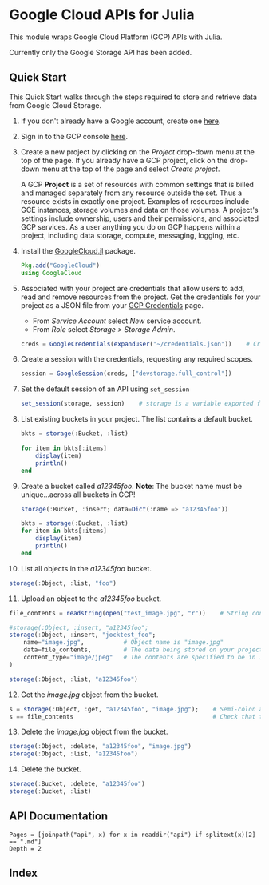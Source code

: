 # Google Cloud APIs for Julia

This module wraps Google Cloud Platform (GCP) APIs with Julia.

Currently only the Google Storage API has been added.

## Quick Start

This Quick Start walks through the steps required to store and retrieve data from Google Cloud Storage.

1. If you don't already have a Google account, create one [here](https://accounts.google.com/SignUp?hl=en).

2. Sign in to the GCP console [here](https://console.cloud.google.com/).

3. Create a new project by clicking on the _Project_ drop-down menu at the top of the page. If you already have a GCP project, click on the drop-down menu at the top of the page and select _Create project_.

    A GCP **Project** is a set of resources with common settings that is billed and managed separately from any resource outside the set. Thus a resource exists in exactly one project. Examples of resources include GCE instances, storage volumes and data on those volumes. A project's settings include ownership, users and their permissions, and associated GCP services. As a user anything you do on GCP happens within a project, including data storage, compute, messaging, logging, etc.

4. Install the [GoogleCloud.jl](https://github.com/joshbode/GoogleCloud.jl) package.

   ```julia
   Pkg.add("GoogleCloud")
   using GoogleCloud
   ```

5. Associated with your project are credentials that allow users to add, read and remove resources from the project. Get the credentials for your project as a JSON file from your [GCP Credentials](https://console.cloud.google.com/apis/credentials) page.

    - From _Service Account_ select _New_ service account.
    - From _Role_ select _Storage > Storage Admin_.

   ```julia
   creds = GoogleCredentials(expanduser("~/credentials.json"))    # Credentials stored in ~/credentials.json
   ```

6. Create a session with the credentials, requesting any required scopes.

   ```julia
   session = GoogleSession(creds, ["devstorage.full_control"])
   ```

7. Set the default session of an API using `set_session`

   ```julia
   set_session(storage, session)    # storage is a variable exported from GoogleCloud.jl
   ```

8. List existing buckets in your project. The list contains a default bucket.

   ```julia
   bkts = storage(:Bucket, :list)

   for item in bkts[:items]
       display(item)
       println()
   end
   ```

9. Create a bucket called _a12345foo_. __Note__: The bucket name must be unique...across all buckets in GCP!

   ```julia
   storage(:Bucket, :insert; data=Dict(:name => "a12345foo"))

   bkts = storage(:Bucket, :list)
   for item in bkts[:items]
       display(item)
       println()
   end
   ```

10. List all objects in the _a12345foo_ bucket.

   ```julia
   storage(:Object, :list, "foo")
   ```

11. Upload an object to the _a12345foo_ bucket.

   ```julia
   file_contents = readstring(open("test_image.jpg", "r"))    # String containing the contents of test_image.jpg

   #storage(:Object, :insert, "a12345foo";
   storage(:Object, :insert, "jocktest_foo";
       name="image.jpg",           # Object name is "image.jpg"
       data=file_contents,         # The data being stored on your project
       content_type="image/jpeg"   # The contents are specified to be in JPEG format
   )

   storage(:Object, :list, "a12345foo")
   ```

12. Get the _image.jpg_ object from the bucket.

   ```julia
   s = storage(:Object, :get, "a12345foo", "image.jpg");    # Semi-colon avoids printing, which may throw a UnicodeError
   s == file_contents                                       # Check that the retrieved data is the same as that originally posted
   ```

13. Delete the _image.jpg_ object from the bucket.

   ```julia
   storage(:Object, :delete, "a12345foo", "image.jpg")
   storage(:Object, :list, "a12345foo")
   ```

14. Delete the bucket.

   ```julia
   storage(:Bucket, :delete, "a12345foo")
   storage(:Bucket, :list)
   ```


## API Documentation
```@contents
Pages = [joinpath("api", x) for x in readdir("api") if splitext(x)[2] == ".md"]
Depth = 2
```

## Index
```@index
```
